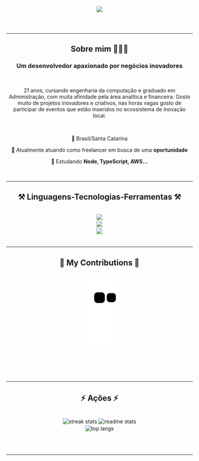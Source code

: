 
<h1 align="center">
    <img src="https://readme-typing-svg.herokuapp.com/?font=Righteous&size=35&center=true&vCenter=true&width=500&height=70&duration=4000&lines=Olá!+👋;+Sou+Guilherme+Duarte!;" />
</h1>

<br/>
<hr/>

<h2 align="center"> Sobre mim 🙋🏻‍♂️</h2>
<h3 align="center">Um desenvolvedor apaxionado por negócios inovadores</h3>
<br/>


<div align="center">
 
 21 anos, cursando engenharia da computação e graduado em Administração, com muita afinidade pela área analítica e financeira. Gosto muito de projetos inovadores e criativos, nas horas vagas gosto de participar de eventos que estão inseridos no ecossistema de inovação local. 
 
<br/>

 📍  Brasil/Santa Catarina
<br/>
 
 🔭 Atualmente atuando como freelancer em busca de uma **oportunidade**
 
 🌱 Estudando **Node, TypeScript, AWS...**
 </div>

<br/>

<hr/>
 
<h2 align="center">⚒️ Linguagens-Tecnologias-Ferramentas ⚒️</h2>
<br/>
<div align="center">
    <img src="https://skillicons.dev/icons?i=vue,react,javascript,typescript,bootstrap,html,css" /><br>
    <img src="https://skillicons.dev/icons?i=nodejs,php,laravel" /><br>
    <img src="https://skillicons.dev/icons?i=git,github,postgresql,docker,vscode" /><br>

</div>

<br/>
<hr/>

<div align="center">
  <h2>🐍 My Contributions 🐍</h2>
  <br>
  <img alt="snake eating my contributions" src="https://raw.githubusercontent.com/0Duarte/0Duarte/output/github-contribution-grid-snake.svg" />
  
  <br/><br/><br/>
</div>

<hr/>

<h2 align="center">⚡ Ações ⚡</h2>
<br>
<div align=center>
  <img width=390 height=300 src="https://github-readme-streak-stats-salesp07.vercel.app/?user=0Duarte&count_private=true&theme=react&border_radius=10" alt="streak stats"/>
  <img width=390 height=300 src="https://github-readme-stats-salesp07.vercel.app/api?username=0Duarte&count_private=true&show_icons=true&theme=react&rank_icon=github&border_radius=10" alt="readme stats" />
  <br/>
  <img width=325 align="center" src="https://github-readme-stats-salesp07.vercel.app/api/top-langs/?username=0Duarte&hide=HTML&langs_count=8&layout=compact&theme=react&border_radius=10&size_weight=0.5&count_weight=0.5&exclude_repo=github-readme-stats" alt="top langs" />
</div>

<br/><br/>

<hr/>

<br/>
